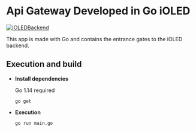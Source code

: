 # Api Gateway Developed in Go iOLED

[![iOLEDBackend](https://img.shields.io/badge/iOLED-Backend-%23783578.svg)](https://www.ioled.cl/)

This app is made with Go and contains the entrance gates to the iOLED backend.

## Execution and build

- **Install dependencies**

  Go 1.14 required

  `go get`

- **Execution**

  `go run main.go`
